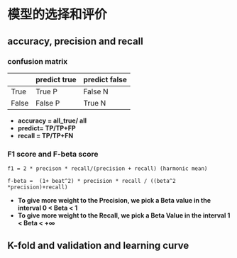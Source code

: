 # 模型的选择和评价
## accuracy, precision and recall

### confusion matrix

| |predict true|predict false|
| --- | ---| --- |
|True| True P| False N|
|False| False P| True N|

- **accuracy = all_true/ all**
- **predict= TP/TP+FP**
- **recall = TP/TP+FN**

### F1 score and F-beta score
```f1 = 2 * precison * recall/(precision + recall) (harmonic mean)```

```f-beta =  (1+ beat^2) * precision * recall / ((beta^2 *precision)+recall)```

- **To give more weight to the Precision, we pick a Beta value in the interval 0 < Beta < 1**
- **To give more weight to the Recall, we pick a Beta Value in the interval 1 < Beta < +∞**

## K-fold and validation and learning curve
  

